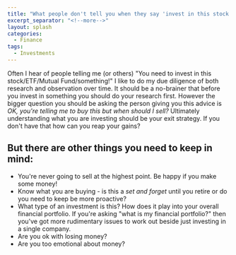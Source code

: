 ```yaml
---
title: "What people don't tell you when they say 'invest in this stock!'"
excerpt_separator: "<!--more-->"
layout: splash
categories:
  - Finance
tags:
  - Investments
---
```

Often I hear of people telling me (or others) "You need to invest in this stock/ETF/Mutual Fund/something!"
I like to do my due diligence of both research and observation over time. It should be a no-brainer that before you invest in something you should do your research first. However the bigger question you should be asking the person giving you this advice is _OK, you're telling me to buy this but when should I sell?_ 
Ultimately understanding what you are investing should be your exit strategy. If you don't have that how can you reap your gains?

## But there are other things you need to keep in mind:
- You're never going to sell at the highest point. Be happy if you make some money!
- Know what you are buying - is this a _set and forget_ until you retire or do you need to keep be more proactive?
- What type of an investment is this? How does it play into your overall financial portfolio. If you're asking "what is my financial portfolio?" then you've got more rudimentary issues to work out beside just investing in a single company.
- Are you ok with losing money?
- Are you too emotional about money?